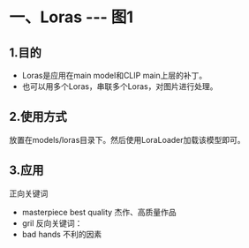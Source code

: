 # 一、Loras --- 图1
## 1.目的
* Loras是应用在main model和CLIP main上层的补丁。
* 也可以用多个Loras，串联多个Loras，对图片进行处理。

## 2.使用方式
放置在models/loras目录下。然后使用LoraLoader加载该模型即可。

## 3.应用
正向关键词
* masterpiece best quality 杰作、高质量作品
* gril
反向关键词：
* bad hands 不利的因素